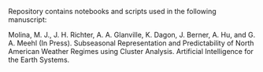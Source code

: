 Repository contains notebooks and scripts used in the following manuscript:

Molina, M. J., J. H. Richter, A. A. Glanville, K. Dagon, J. Berner, A. Hu, and G. A. Meehl (In Press). Subseasonal Representation and Predictability of North American Weather Regimes using Cluster Analysis. Artificial Intelligence for the Earth Systems.
